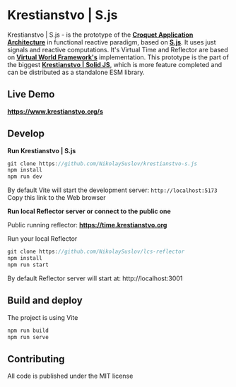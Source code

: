 # Krestianstvo | S.js 

Krestianstvo | S.js - is the prototype of the **[Croquet Application Architecture](https://croquet.io)** in functional reactive paradigm, based on **[S.js](https://github.com/adamhaile/S)**. It uses just signals and reactive computations. It's Virtual Time and Reflector are based on **[Virtual World Framework's](https://github.com/virtual-world-framework/vwf)** implementation.
This prototype is the part of the biggest **[Krestianstvo | Solid JS](https://github.com/NikolaySuslov/krestianstvo)**, which is more feature completed and can be distributed as a standalone ESM library.

## Live Demo

**https://www.krestianstvo.org/s** 


## Develop 

**Run Krestianstvo | S.js**

```js
git clone https://github.com/NikolaySuslov/krestianstvo-s.js
npm install
npm run dev  
```

By default Vite will start the development server: `http://localhost:5173`   
Copy this link to the Web browser

**Run local Reflector server or connect to the public one**

Public running reflector: **https://time.krestianstvo.org**

Run your local Reflector 

```js
git clone https://github.com/NikolaySuslov/lcs-reflector 
npm install  
npm run start 
```

By default Reflector server will start at: http://localhost:3001  


## Build and deploy

The project is using Vite

```js
npm run build
npm run serve
```

## Contributing

All code is published under the MIT license
